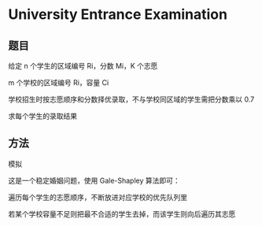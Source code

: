 # University Entrance Examination

## 题目

给定 n 个学生的区域编号 Ri，分数 Mi，K 个志愿

m 个学校的区域编号 Ri，容量 Ci

学校招生时按志愿顺序和分数择优录取，不与学校同区域的学生需把分数乘以 0.7

求每个学生的录取结果


## 方法

模拟

这是一个稳定婚姻问题，使用 Gale-Shapley 算法即可：

遍历每个学生的志愿顺序，不断放进对应学校的优先队列里

若某个学校容量不足则把最不合适的学生去掉，而该学生则向后遍历其志愿
